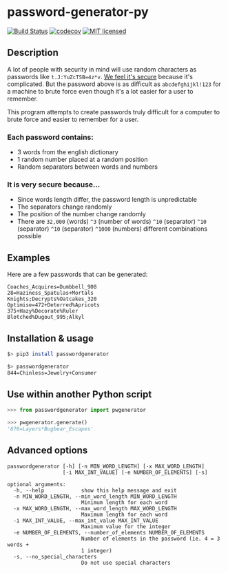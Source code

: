 # password-generator-py

[![Build Status](https://travis-ci.org/gabfl/password-generator-py.svg?branch=master)](https://travis-ci.org/gabfl/password-generator-py)
[![codecov](https://codecov.io/gh/gabfl/password-generator-py/branch/master/graph/badge.svg)](https://codecov.io/gh/gabfl/password-generator-py)
[![MIT licensed](https://img.shields.io/badge/license-MIT-green.svg)](https://raw.githubusercontent.com/gabfl/password-generator-py/master/LICENSE)

## Description

A lot of people with security in mind will use random characters as passwords like `t.J:YuZcTSB=4z*v`.
[We feel it's secure](https://xkcd.com/936/) because it's complicated. But the password above is as difficult as `abcdefghijkl!123` for a machine to brute force even though it's a lot easier for a user to remember.

This program attempts to create passwords truly difficult for a computer to brute force and easier to remember for a user.

### Each password contains:

 - 3 words from the english dictionary
 - 1 random number placed at a random position
 - Random separators between words and numbers

### It is very secure because...

 - Since words length differ, the password length is unpredictable
 - The separators change randomly
 - The position of the number change randomly
 - There are `32,000` (words) `^3` (number of words) `^10` (separator) `^10` (separator) `^10` (separator) `^1000` (numbers) different combinations possible

## Examples

Here are a few passwords that can be generated:

```
Coaches_Acquires=Dumbbell_908
28=Haziness_Spatulas+Mortals
Knights;Decrypts%Oatcakes_320
Optimise=472+Deterred%Apricots
375+Hazy%Decorate%Ruler
Blotched%Dugout_995;Alkyl
```

## Installation & usage

```bash
$> pip3 install passwordgenerator

$> passwordgenerator
844=Chinless=Jewelry+Consumer
```

## Use within another Python script

```python
>>> from passwordgenerator import pwgenerator

>>> pwgenerator.generate()
'676=Layers*Bugbear_Escapes'
```

## Advanced options

```
passwordgenerator [-h] [-n MIN_WORD_LENGTH] [-x MAX_WORD_LENGTH]
                  [-i MAX_INT_VALUE] [-e NUMBER_OF_ELEMENTS] [-s]

optional arguments:
  -h, --help            show this help message and exit
  -n MIN_WORD_LENGTH, --min_word_length MIN_WORD_LENGTH
                        Minimum length for each word
  -x MAX_WORD_LENGTH, --max_word_length MAX_WORD_LENGTH
                        Maximum length for each word
  -i MAX_INT_VALUE, --max_int_value MAX_INT_VALUE
                        Maximum value for the integer
  -e NUMBER_OF_ELEMENTS, --number_of_elements NUMBER_OF_ELEMENTS
                        Number of elements in the password (ie. 4 = 3 words +
                        1 integer)
  -s, --no_special_characters
                        Do not use special characters
```
